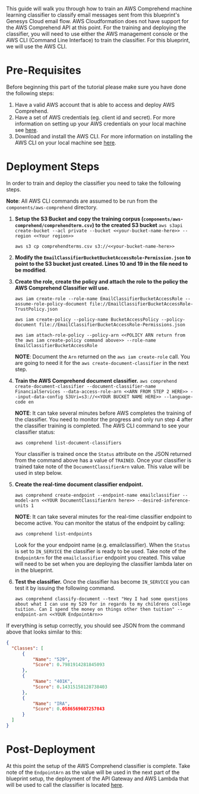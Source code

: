 This guide will walk you through how to train an AWS Comprehend machine learning classifier to classify email messages sent from this blueprint's Genesys Cloud email flow. AWS Cloudformation does not have support for the AWS Comprehend API at this point. For the training and deploying the classifier, you will need to use either the AWS management console or the AWS CLI (Command Line Interface) to train the classifier. For this blueprint, we will use the AWS CLI.

# Pre-Requisites
Before beginning this part of the tutorial please make sure you have done the following steps:

1. Have a valid AWS account that is able to access and deploy AWS Comprehend. 
2. Have a set of AWS credentials (eg. client id and secret). For more information on setting up your AWS credentials on your local machine see [here](https://docs.aws.amazon.com/sdkref/latest/guide/creds-config-files.html).
3. Download and install the AWS CLI. For more information on installing the AWS CLI on your local machine see [here](https://aws.amazon.com/cli/).


# Deployment Steps
In order to train and deploy the classifier you need to take the following steps.

**Note**: All AWS CLI commands are assumed to be run from the `components/aws-comprehend` directory.

1. **Setup the S3 Bucket and copy the training corpus (`components/aws-comprehend/comprehendterm.csv`) to the created S3 bucket** 
   `aws s3api create-bucket --acl private --bucket <<your-bucket-name-here>> --region <<Your region>>` 
   
   `aws s3 cp comprehendterms.csv s3://<<your-bucket-name-here>>`


2. **Modify the `EmailClassifierBucketBucketAccessRole-Permission.json` to point to the S3 bucket just created. Lines 10 and 19 in the file need to be modified**.

3. **Create the role, create the policy and attach the role to the policy the AWS Comprehend Classifier will use.** 

   `aws iam create-role --role-name EmailClassifierBucketAccessRole --assume-role-policy-document file://EmailClassifierBucketAccessRole-TrustPolicy.json`

   `aws iam create-policy --policy-name BucketAccessPolicy --policy-document file://EmailClassifierBucketAccessRole-Permissions.json`

   `aws iam attach-role-policy --policy-arn <<POLICY ARN return from the aws iam create-policy command above>> --role-name EmailClassifierBucketAccessRole`
        
    **NOTE**: Document the `Arn` returned on the `aws iam create-role` call. You are going to need it for the `aws create-document-classifier` in the next step.

4. **Train the AWS Comprehend document classifier.**
    `aws comprehend create-document-classifier --document-classifier-name FinancialServices --data-access-role-arn <<ARN FROM STEP 2 HERE>> --input-data-config S3Uri=s3://<<YOUR BUCKET NAME HERE>> --language-code en` 

     **NOTE**: It can take several minutes before AWS completes the training of the classifier. You need to monitor the progress and only run step 4 after the classifier training is completed. The AWS CLI command to see your classifier status: 
     
     `aws comprehend list-document-classifiers` 
     
    Your classifier is trained once the `Status` attribute on the JSON returned from the command above has a value of `TRAINED`. Once your classifier is trained take note of the `DocumentClassifierArn` value. This value will be used in step below.

5. **Create the real-time document classifier endpoint.**
    
    `aws comprehend create-endpoint --endpoint-name emailclassifier --model-arn <<YOUR DocumentClassifierArn here>> --desired-inference-units 1`

    **NOTE**: It can take several minutes for the real-time classifier endpoint to become active. You can monitor the status of the endpoint by calling:
    
    `aws comprehend list-endpoints` 
    
    Look for the your endpoint name (e.g. emailclassifier). When the `Status` is set to `IN_SERVICE` the classifier is ready to be used.  Take note of the `EndpointArn` for the `emailclassifier` endpoint you created. This value will need to be set when you are deploying the classifier lambda later on
    in the blueprint.

6. **Test the classifier.** Once the classifier has become `IN_SERVICE` you can test it by issuing the following command. 

    `aws comprehend classify-document --text "Hey I had some questions about what I can use my 529 for in regards to my childrens college tuition. Can I spend the money on things other then tuition" --endpoint-arn <<YOUR EndpointArn>>`

  If everything is setup correctly, you should see JSON from the command above that looks similar to this:

  ```json
  {
    "Classes": [
        {
            "Name": "529",
            "Score": 0.7981914281845093
        },
        {
            "Name": "401K",
            "Score": 0.14315158128738403
        },
        {
            "Name": "IRA",
            "Score": 0.0586569607257843
        }
    ]
}
  ```     

# Post-Deployment
At this point the setup of the AWS Comprehend classifier is complete. Take note of the `EndpointArn` as the value will be used in the next part of the blueprint setup, the deployment of the API Gateway and AWS Lambda that will be used to call the classifier is located [here](../aws-classifier-lambda).
